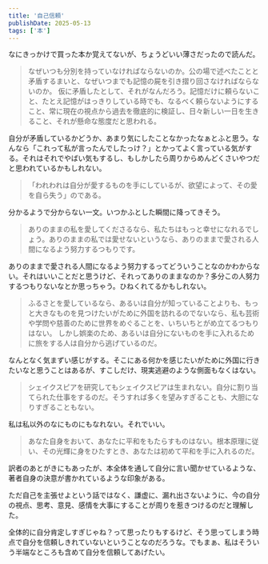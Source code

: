 ```yaml
---
title: '自己信頼'
publishDate: 2025-05-13
tags: ['本']
---
```


なにきっかけで買った本か覚えてないが、ちょうどいい薄さだったので読んだ。

> なぜいつも分別を持っていなければならないのか。公の場で述べたことと矛盾するまいと、なぜいつまでも記憶の屍を引き摺り回さなければならないのか。
> 仮に矛盾したとして、それがなんだろう。記憶だけに頼らないこと、たとえ記憶がはっきりしている時でも、なるべく頼らないようにすること、常に現在の視点から過去を徹底的に検証し、日々新しい一日を生きること、それが懸命な態度だと思われる。

自分が矛盾しているかどうか、あまり気にしたことなかったなぁとふと思う。なんなら「これって私が言ったんでしたっけ？」とかってよく言っている気がする。それはそれでやばい気もするし、もしかしたら周りからめんどくさいやつだと思われているかもしれない。

> 「われわれは自分が愛するものを手にしているが、欲望によって、その愛を自ら失う」のである。

分かるようで分からない一文。いつかふとした瞬間に降ってきそう。

> ありのままの私を愛してくださるなら、私たちはもっと幸せになれるでしょう。ありのままの私では愛せないというなら、ありのままで愛される人間になるよう努力するつもりです。

ありのままで愛される人間になるよう努力するってどういうことなのかわからない。それはいいことだと思うけど、それってありのままなのか？多分この人努力するつもりないなとか思っちゃう。ひねくれてるかもしれない。

> ふるさとを愛しているなら、あるいは自分が知っていることよりも、もっと大きなものを見つけたいがために外国を訪れるのでないなら、私も芸術や学問や慈善のために世界をめぐることを、いちいちとがめ立てるつもりはない。
> しかし娯楽のため、あるいは自分にないものを手に入れるために旅をする人は自分から逃げているのだ。

なんとなく気まずい感じがする。そこにある何かを感じたいがために外国に行きたいなと思うことはあるが、すこしだけ、現実逃避のような側面もなくはない。

> シェイクスピアを研究してもシェイクスピアは生まれない。自分に割り当てられた仕事をするのだ。そうすれば多くを望みすぎることも、大胆になりすぎることもない。

私は私以外のなにものにもなれない。それでいい。

> あなた自身をおいて、あなたに平和をもたらすものはない。根本原理に従い、その光輝に身をひたすとき、あなたは初めて平和を手に入れるのだ。

訳者のあとがきにもあったが、本全体を通して自分に言い聞かせているような、著者自身の決意が書かれているような印象がある。

ただ自己を主張せよという話ではなく、謙虚に、漏れ出さないように、今の自分の視点、思考、意見、感情を大事にすることが周りを惹きつけるのだと理解した。

全体的に自分肯定しすぎじゃね？って思ったりもするけど、そう思ってしまう時点で自分を信頼しきれていないということなのだろうな。でもまぁ、私はそういう半端なところも含めて自分を信頼してあげたい。
